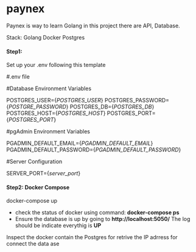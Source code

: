 # paynex

Paynex is way to learn Golang in this project there are API, Database.

Stack: 
Golang 
Docker 
Postgres

#### Step1:

Set up your .env following this template 

#.env file

#Database Environment Variables

POSTGRES_USER={*POSTGRES_USER*}
POSTGRES_PASSWORD={*POSTGRE_PASSWORD*}
POSTGRES_DB={*POSTGRES_DB*}
POSTGRES_HOST={*POSTGRES_HOST*}
POSTGRES_PORT={*POSTGRES_PORT*}

#pgAdmin Environment Variables

PGADMIN_DEFAULT_EMAIL={*PGADMIN_DEFAULT_EMAIL*}
PGADMIN_DEFAULT_PASSWORD={*PGADMIN_DEFAULT_PASSWORD*}

#Server Configuration

SERVER_PORT={*server_port*}


#### Step2: Docker Compose 

docker-compose up 

- check the status of docker using command: **docker-compose ps**
- Ensure the database is up by going to **http://localhost:5050/**
The log should be indicate everythig is **UP**

Inspect the docker contain the Postgres for retrive the IP adrress for connect the data ase 